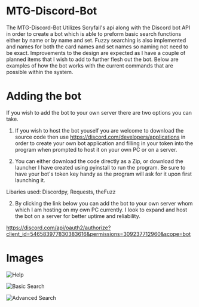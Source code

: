 # MTG-Discord-Bot

The MTG-Discord-Bot Utilizes Scryfall's api along with the Discord bot API in order to create a bot which is able to preform basic search functions either by name or by name and set. Fuzzy searching is also implemented and names for both the card names and set names so naming not need to be exact. Improvements to the design are expected as I have a couple of planned items that I wish to add to further flesh out the bot. Below are examples of how the bot works with the current commands that are possible within the system.

# Adding the bot
If you wish to add the bot to your own server there are two options you can take.

1. If you wish to host the bot youself you are welcome to download the source code then use https://discord.com/developers/applications in order to create your own bot application and filling in your token into the program when prompted to host it on your own PC or on a server. 

3. You can either download the code directly as a Zip, or download the launcher I have created using pyinstall to run the program. Be sure to have your bot's token key handy as the program will ask for it upon first launching it.

Libaries used:
Discordpy,
Requests,
theFuzz


2. By clicking the link below you can add the bot to your own server whom which I am hosting on my own PC currently. I look to expand and host the bot on a server for better uptime and reliability.

https://discord.com/api/oauth2/authorize?client_id=546583977830383616&permissions=309237712960&scope=bot


# Images

![Help](https://user-images.githubusercontent.com/90666201/167347152-01d345b7-2018-4ac5-bf5f-4f87ca37b68f.png)

![Basic Search](https://user-images.githubusercontent.com/90666201/167347157-93b05f81-e38f-4e18-842b-189c2100e145.png)

![Advanced Search](https://user-images.githubusercontent.com/90666201/167347165-1d4f54eb-ff15-46c4-a1f7-bb165931ab27.png)


